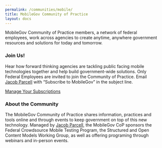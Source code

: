```yaml
---
permalink: /communities/mobile/
title: MobileGov Community of Practice
layout: docs
---
```


MobileGov Community of Practice members, a network of federal employees, work across agencies to create anytime, anywhere government resources and solutions for today and tomorrow.

### **Join Us!**

Hear how forward thinking agencies are tackling public facing mobile technologies together and help build government-wide solutions. Only Federal Employees are invited to join the Community of Practice. Email [Jacob Parcell](mailto:mobilegov-request@listserv.gsa.gov) with “Subscribe to MobileGov” in the subject line.

<a class="button" href="{{ site.baseurl }}/communities/manage-your-listserv-subscription/">Manage Your Subscriptions</a>

### **About the Community**

The MobileGov Community of Practice shares information, practices and tools online and through events to keep government on top of this new technology. Managed by [Jacob Parcell](mailto:jacob.parcell@gsa.gov?subject=MobileGov%20CoP%20Comment%20or%20Question "Email Jacob Parcell with a Mobile Gov Community of Practice Comment or Question"), the MobileGov CoP sponsors the Federal Crowdsource Mobile Testing Program, the Structured and Open Content Models Working Group, as well as offering programing through webinars and in-person events.
